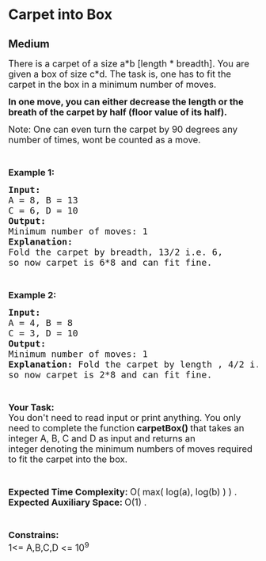 # Carpet into Box
## Medium
<div class="problems_problem_content__Xm_eO"><p><span style="font-size:18px">There is a carpet&nbsp;of a size a*b [length * breadth]. You are given a box of size c*d.&nbsp;The task is, one has to fit the carpet in the box in a minimum number of moves.&nbsp;</span></p>

<p><span style="font-size:18px"><strong>In one move, you can either decrease the length or the breath of the carpet by half (floor value of its half).</strong></span></p>

<p><span style="font-size:18px">Note:&nbsp;One can even turn the carpet by 90 degrees any number of times, wont be counted as a move.</span></p>

<p>&nbsp;</p>

<p><strong><span style="font-size:18px">Example 1:</span></strong></p>

<pre style="position: relative;"><span style="font-size:18px"><strong>Input:</strong>
A = 8, B = 13
C = 6, D = 10</span>
<span style="font-size:18px"><strong>Output:</strong>
Minimum number of moves: 1
<strong>Explanation:</strong>
Fold the carpet by breadth, 13/2 i.e. 6, 
so now carpet is 6*8 and can fit fine.</span>
<div class="open_grepper_editor" title="Edit &amp; Save To Grepper"></div></pre>

<p>&nbsp;</p>

<p><strong><span style="font-size:18px">Example 2:</span></strong></p>

<pre style="position: relative;"><span style="font-size:18px"><strong>Input:
</strong>A = 4, B = 8
C = 3, D = 10</span>
<span style="font-size:18px"><strong>Output:
</strong>Minimum number of moves: 1
<strong>Explanation:</strong> Fold the carpet by length , 4/2 i.e. 2,
so now carpet is 2*8 and can fit fine.</span>
<div class="open_grepper_editor" title="Edit &amp; Save To Grepper"></div></pre>

<p>&nbsp;</p>

<p><span style="font-size:18px"><strong>Your Task:</strong></span><br>
<span style="font-size:18px">You don't need to read input or print anything.&nbsp;You only need to complete the function<strong> carpetBox()&nbsp;</strong>that takes an integer A, B, C and D&nbsp;as input and returns an integer&nbsp;denoting the minimum numbers of moves required to fit the carpet into the box.</span></p>

<p>&nbsp;</p>

<p><span style="font-size:18px"><strong>Expected Time Complexity:&nbsp;</strong>O( max( log(a), log(b) ) ) .<br>
<strong>Expected Auxiliary Space:&nbsp;</strong>O(1) .</span></p>

<p>&nbsp;</p>

<p><span style="font-size:18px"><strong>Constrains:</strong><br>
1&lt;= A,B,C,D &lt;= 10<sup>9</sup></span></p>
</div>
